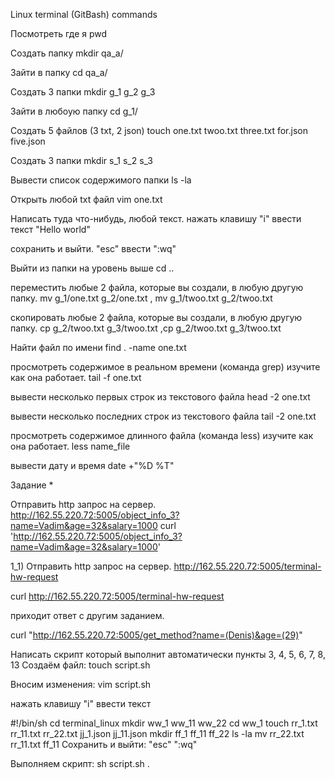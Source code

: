 Linux terminal (GitBash) commands

Посмотреть где я pwd

Создать папку mkdir qa_a/

Зайти в папку cd qa_a/

Создать 3 папки mkdir  g_1 g_2 g_3

Зайти в любоую папку cd g_1/

Создать 5 файлов (3 txt, 2 json) touch one.txt twoo.txt three.txt for.json five.json

Создать 3 папки mkdir s_1 s_2 s_3

Вывести список содержимого папки  ls -la

Открыть любой txt файл vim one.txt

Написать туда что-нибудь, любой текст. нажать клавишу "i" ввести текст "Hello world"

сохранить и выйти. "esc" ввести ":wq"

Выйти из папки на уровень выше cd ..

переместить любые 2 файла, которые вы создали, в любую другую папку.
mv g_1/one.txt g_2/one.txt , mv g_1/twoo.txt g_2/twoo.txt

скопировать любые 2 файла, которые вы создали, в любую другую папку. cp g_2/twoo.txt g_3/twoo.txt ,cp g_2/twoo.txt g_3/twoo.txt 

Найти файл по имени find . -name one.txt

просмотреть содержимое в реальном времени (команда grep) изучите как она работает. tail -f one.txt

вывести несколько первых строк из текстового файла head -2 one.txt

вывести несколько последних строк из текстового файла tail -2 one.txt

просмотреть содержимое длинного файла (команда less) изучите как она работает. less name_file

вывести дату и время date +"%D %T"

Задание *

Отправить http запрос на сервер. http://162.55.220.72:5005/object_info_3?name=Vadim&age=32&salary=1000
curl 'http://162.55.220.72:5005/object_info_3?name=Vadim&age=32&salary=1000'

1_1) Отправить http запрос на сервер. http://162.55.220.72:5005/terminal-hw-request

curl http://162.55.220.72:5005/terminal-hw-request

приходит ответ с другим заданием.

curl "http://162.55.220.72:5005/get_method?name=(Denis)&age=(29)"


Написать скрипт который выполнит автоматически пункты 3, 4, 5, 6, 7, 8, 13
Создаём файл: touch script.sh

Вносим изменения: vim script.sh

нажать клавишу "i" ввести текст

#!/bin/sh
cd terminal_linux
mkdir ww_1 ww_11 ww_22
cd ww_1
touch rr_1.txt rr_11.txt rr_22.txt jj_1.json jj_11.json
mkdir  ff_1 ff_11 ff_22
ls -la
mv rr_22.txt rr_11.txt ff_11
Cохранить и выйти: "esc" ":wq"

Выполняем скрипт: sh script.sh .
